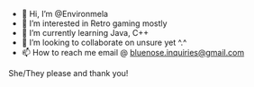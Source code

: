 - 👋 Hi, I’m @Environmela
- 👀 I’m interested in Retro gaming mostly
- 🌱 I’m currently learning Java, C++
- 💞️ I’m looking to collaborate on unsure yet ^.^
- 📫 How to reach me email @ bluenose.inquiries@gmail.com

<!---
Environmela/Environmela is a ✨ special ✨ repository because its `README.md` (this file) appears on your GitHub profile.
You can click the Preview link to take a look at your changes.
--->

She/They please and thank you!
